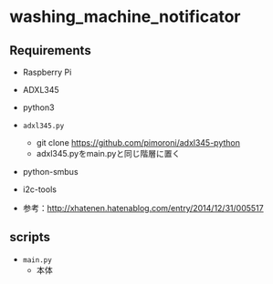 # washing_machine_notificator

## Requirements
* Raspberry Pi
* ADXL345
* python3
* `adxl345.py`
    * git clone https://github.com/pimoroni/adxl345-python
    * adxl345.pyをmain.pyと同じ階層に置く
* python-smbus
* i2c-tools

* 参考：http://xhatenen.hatenablog.com/entry/2014/12/31/005517

## scripts
* `main.py`
    * 本体

